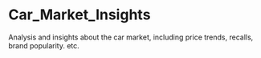 # Car_Market_Insights
Analysis and insights about the car market, including price trends, recalls, brand popularity. etc.
